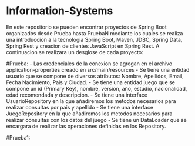 # Information-Systems

En este repositorio se pueden encontrar proyectos de Spring Boot organizados desde Prueba hasta PruebaN mediante los cuales se realiza una introduccion a la tecnologia Spring Boot, Maven, JDBC, Spring Data, Spring Rest y creacion de clientes JavaScript en Spring Rest. A continuacion se realizara un desglose de cada proyecto:

#Prueba:
    - Las credenciales de la conexion se agregan en el archivo application-properties creado en src/main/resources
    - Se tiene una entidad usuario que se compone de diversos atributos: Nombre, Apellidos, Email, Fecha Nacimiento, Pais y Ciudad.
    - Se tiene una entidad juego que se compone un id (Primary Key), nombre, version, año, estudio, nacionalidad, edad recomendada y descripcion.
    - Se tiene una interface UsuarioRepository en la que añadiremos los metodos necesarios para realizar consultas por pais y apellido
    - Se tiene una interface JuegoRepository en la que añadiremos los metodos necesarios para realizar consultas con los datos del juego
    - Se tiene un DataLoader que se encargara de realizar las operaciones definidas en los Repository.
    
#Prueba1:
